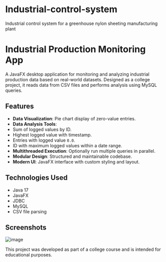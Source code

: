 # Industrial-control-system
Industrial control system for a greenhouse nylon sheeting manufacturing plant



# Industrial Production Monitoring App

A JavaFX desktop application for monitoring and analyzing industrial production data based on real-world datasets. Designed as a college project, it reads data from CSV files and performs analysis using MySQL queries.

## Features

-  **Data Visualization**: Pie chart display of zero-value entries.
-  **Data Analysis Tools**:
  - Sum of logged values by ID.
  - Highest logged value with timestamp.
  - Entries with logged value `0.0`.
  - ID with maximum logged values within a date range.
-  **Multithreaded Execution**: Optionally run multiple queries in parallel.
-  **Modular Design**: Structured and maintainable codebase.
-  **Modern UI**: JavaFX interface with custom styling and layout.

## Technologies Used

- Java 17
- JavaFX
- JDBC
- MySQL
- CSV file parsing


## Screenshots

![image](https://github.com/user-attachments/assets/10dafed9-098c-4bdc-a8ea-f885235e35dc)




This project was developed as part of a college course and is intended for educational purposes.


